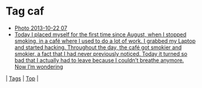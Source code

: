 <!--
title: Tag caf
date: 2020-06-28T15:26:59.000Z
tags:
-->
# Tag caf

 * [Photo 2013-10-22 07](64759181981.md)
 * [Today I placed myself for the first time since August, when I stopped smoking, in a café where I used to do a lot of work. I grabbed my Laptop and started hacking. Throughout the day, the café got smokier and smokier, a fact that I had never previously noticed. Today it turned so bad that I actually had to leave because I couldn’t breathe anymore. Now I’m wondering](71984444324.md)

| [Tags](tags.md) | [Top](index.md) |
